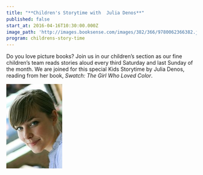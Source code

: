 ```yaml
---
title: "**Children's Storytime with  Julia Denos**"
published: false
start_at: 2016-04-16T10:30:00.000Z
image_path: 'http://images.booksense.com/images/382/366/9780062366382.jpg'
program: childrens-story-time
---
```



Do you love picture books? Join us in our children’s section as our fine children’s team reads stories aloud every third Saturday and last Sunday of the month. We are joined for this special Kids Storytime by Julia Denos, reading from her book, *Swatch: The Girl Who Loved Color*.

![](/uploads/versions/juliadenos-photo-compressor---x----148-223x---.jpg)